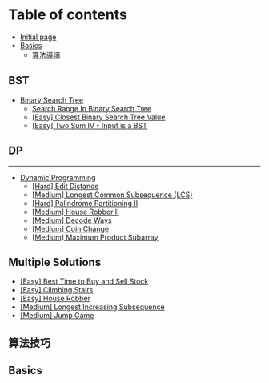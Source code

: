 # Table of contents

* [Initial page](README.md)
* [Basics](basics/README.md)
  * [算法導讀](basics/suan-fa-dao-du.md)

## BST

* [Binary Search Tree](bst/bst/README.md)
  * [Search Range In Binary Search Tree](bst/bst/search-range-in-binary-search-tree.md)
  * [\[Easy\] Closest Binary Search Tree Value](bst/bst/closest-binary-search-tree-value.md)
  * [\[Easy\] Two Sum IV - Input is a BST](bst/bst/two-sum-iv-input-is-a-bst.md)

## DP

---

* [Dynamic Programming](dynamic-programming/README.md)
  * [\[Hard\] Edit Distance](dynamic-programming/hard-edit-distance.md)
  * [\[Medium\] Longest Common Subsequence \(LCS\)](dynamic-programming/medium-longest-common-subsequence-lcs.md)
  * [\[Hard\] Palindrome Partitioning II](dynamic-programming/medium-palindrome-partitioning-ii.md)
  * [\[Medium\] House Robber II](dynamic-programming/medium-house-robber-ii.md)
  * [\[Medium\] Decode Ways](dynamic-programming/medium-decode-ways.md)
  * [\[Medium\] Coin Change](dynamic-programming/medium-coin-change.md)
  * [\[Medium\] Maximum Product Subarray](dynamic-programming/medium-maximum-product-subarray.md)

## Multiple Solutions

* [\[Easy\] Best Time to Buy and Sell Stock](multiple-solutions/easy-best-time-to-buy-and-sell-stock.md)
* [\[Easy\] Climbing Stairs](multiple-solutions/easy-climbing-stairs.md)
* [\[Easy\] House Robber](multiple-solutions/easy-house-robber.md)
* [\[Medium\] Longest Increasing Subsequence](multiple-solutions/medium-longest-increasing-subsequence.md)
* [\[Medium\] Jump Game](multiple-solutions/medium-jump-game.md)

## 算法技巧

## Basics <a id="basics-1"></a>

